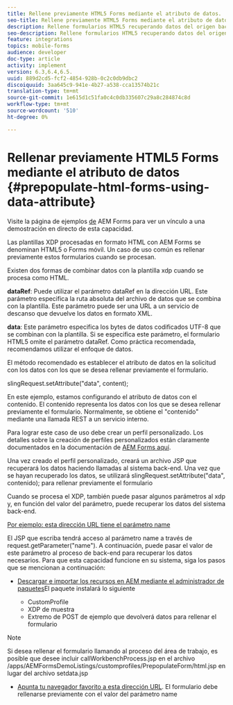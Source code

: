 ```yaml
---
title: Rellene previamente HTML5 Forms mediante el atributo de datos.
seo-title: Rellene previamente HTML5 Forms mediante el atributo de datos.
description: Rellene formularios HTML5 recuperando datos del origen back-end.
seo-description: Rellene formularios HTML5 recuperando datos del origen back-end.
feature: integrations
topics: mobile-forms
audience: developer
doc-type: article
activity: implement
version: 6.3,6.4,6.5.
uuid: 889d2cd5-fcf2-4854-928b-0c2c0db9dbc2
discoiquuid: 3aa645c9-941e-4b27-a538-cca13574b21c
translation-type: tm+mt
source-git-commit: 1e615d1c51fa0c4c0db335607c29a8c284874c8d
workflow-type: tm+mt
source-wordcount: '510'
ht-degree: 0%

---
```



# Rellenar previamente HTML5 Forms mediante el atributo de datos {#prepopulate-html-forms-using-data-attribute}

Visite la página de ejemplos [de](https://forms.enablementadobe.com/content/samples/samples.html?query=0) AEM Forms para ver un vínculo a una demostración en directo de esta capacidad.

Las plantillas XDP procesadas en formato HTML con AEM Forms se denominan HTML5 o Forms móvil. Un caso de uso común es rellenar previamente estos formularios cuando se procesan.

Existen dos formas de combinar datos con la plantilla xdp cuando se procesa como HTML.

**dataRef**: Puede utilizar el parámetro dataRef en la dirección URL. Este parámetro especifica la ruta absoluta del archivo de datos que se combina con la plantilla. Este parámetro puede ser una URL a un servicio de descanso que devuelve los datos en formato XML.

**data**: Este parámetro especifica los bytes de datos codificados UTF-8 que se combinan con la plantilla. Si se especifica este parámetro, el formulario HTML5 omite el parámetro dataRef. Como práctica recomendada, recomendamos utilizar el enfoque de datos.

El método recomendado es establecer el atributo de datos en la solicitud con los datos con los que se desea rellenar previamente el formulario.

slingRequest.setAttribute(&quot;data&quot;, content);

En este ejemplo, estamos configurando el atributo de datos con el contenido. El contenido representa los datos con los que se desea rellenar previamente el formulario. Normalmente, se obtiene el &quot;contenido&quot; mediante una llamada REST a un servicio interno.

Para lograr este caso de uso debe crear un perfil personalizado. Los detalles sobre la creación de perfiles personalizados están claramente documentados en la documentación de [AEM Forms aquí](https://helpx.adobe.com/aem-forms/6/html5-forms/custom-profile.html).

Una vez creado el perfil personalizado, creará un archivo JSP que recuperará los datos haciendo llamadas al sistema back-end. Una vez que se hayan recuperado los datos, se utilizará slingRequest.setAttribute(&quot;data&quot;, contenido); para rellenar previamente el formulario

Cuando se procesa el XDP, también puede pasar algunos parámetros al xdp y, en función del valor del parámetro, puede recuperar los datos del sistema back-end.

[Por ejemplo: esta dirección URL tiene el parámetro name](http://localhost:4502/content/dam/formsanddocuments/PrepopulateMobileForm.xdp/jcr:content?name=john)

El JSP que escriba tendrá acceso al parámetro name a través de request.getParameter(&quot;name&quot;). A continuación, puede pasar el valor de este parámetro al proceso de back-end para recuperar los datos necesarios.
Para que esta capacidad funcione en su sistema, siga los pasos que se mencionan a continuación:

* [Descargar e importar los recursos en AEM mediante el administrador de paquetes](assets/prepopulatemobileform.zip)El paquete instalará lo siguiente

   * CustomProfile
   * XDP de muestra
   * Extremo de POST de ejemplo que devolverá datos para rellenar el formulario

>[!NOTE]
>
>Si desea rellenar el formulario llamando al proceso del área de trabajo, es posible que desee incluir callWorkbenchProcess.jsp en el archivo /apps/AEMFormsDemoListings/customprofiles/PrepopulateForm/html.jsp en lugar del archivo setdata.jsp

* [Apunta tu navegador favorito a esta dirección URL](http://localhost:4502/content/dam/formsanddocuments/PrepopulateMobileForm.xdp/jcr:content?name=Adobe%20Systems). El formulario debe rellenarse previamente con el valor del parámetro name

